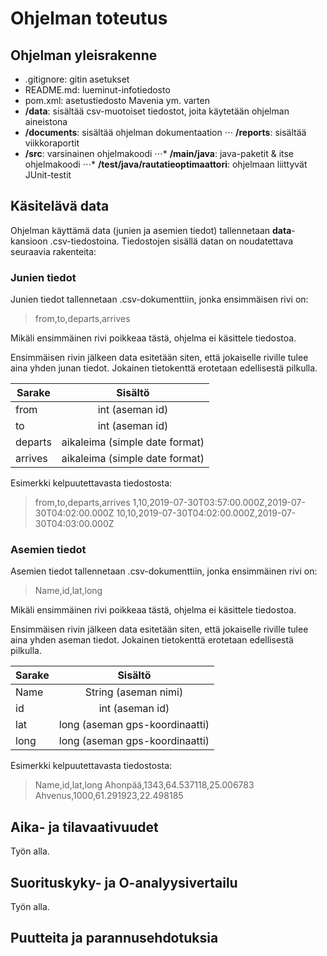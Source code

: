 # Ohjelman toteutus

## Ohjelman yleisrakenne

* .gitignore: gitin asetukset
* README.md: lueminut-infotiedosto
* pom.xml: asetustiedosto Mavenia ym. varten
* **/data**: sisältää csv-muotoiset tiedostot, joita käytetään ohjelman aineistona
* **/documents**: sisältää ohjelman dokumentaation
⋅⋅⋅ **/reports**: sisältää viikkoraportit
* **/src**: varsinainen ohjelmakoodi
⋅⋅⋅* **/main/java**: java-paketit & itse ohjelmakoodi
⋅⋅⋅* **/test/java/rautatieoptimaattori**: ohjelmaan liittyvät JUnit-testit

## Käsitelävä data

Ohjelman käyttämä data (junien ja asemien tiedot) tallennetaan **data**-kansioon .csv-tiedostoina. Tiedostojen sisällä datan on noudatettava seuraavia rakenteita:

### Junien tiedot

Junien tiedot tallennetaan .csv-dokumenttiin, jonka ensimmäisen rivi on:

> from,to,departs,arrives

Mikäli ensimmäinen rivi poikkeaa tästä, ohjelma ei käsittele tiedostoa.

Ensimmäisen rivin jälkeen data esitetään siten, että jokaiselle riville tulee aina yhden junan tiedot. Jokainen tietokenttä erotetaan edellisestä pilkulla.

| Sarake        | Sisältö                        |
| ------------- |:------------------------------:|
| from          | int (aseman id)                |
| to            | int (aseman id)                |
| departs       | aikaleima (simple date format) |
| arrives       | aikaleima (simple date format) |

Esimerkki kelpuutettavasta tiedostosta:

> from,to,departs,arrives
> 1,10,2019-07-30T03:57:00.000Z,2019-07-30T04:02:00.000Z
> 10,10,2019-07-30T04:02:00.000Z,2019-07-30T04:03:00.000Z

### Asemien tiedot

Asemien tiedot tallennetaan .csv-dokumenttiin, jonka ensimmäinen rivi on:

> Name,id,lat,long

Mikäli ensimmäinen rivi poikkeaa tästä, ohjelma ei käsittele tiedostoa.

Ensimmäisen rivin jälkeen data esitetään siten, että jokaiselle riville tulee aina yhden aseman tiedot. Jokainen tietokenttä erotetaan edellisestä pilkulla.

| Sarake        | Sisältö                        |
| ------------- |:------------------------------:|
| Name          | String (aseman nimi)           |
| id            | int (aseman id)                |
| lat           | long (aseman gps-koordinaatti) |
| long          | long (aseman gps-koordinaatti) |

Esimerkki kelpuutettavasta tiedostosta:

> Name,id,lat,long
> Ahonpää,1343,64.537118,25.006783
> Ahvenus,1000,61.291923,22.498185


## Aika- ja tilavaativuudet

Työn alla.

## Suorituskyky- ja O-analyysivertailu

Työn alla.

## Puutteita ja parannusehdotuksia

